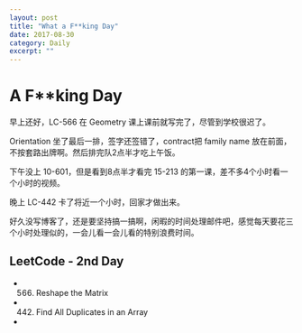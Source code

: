```yaml
---
layout: post
title: "What a F**king Day" 
date: 2017-08-30
category: Daily 
excerpt: ""
---
```


 

# A F**king Day

早上还好，LC-566 在 Geometry 课上课前就写完了，尽管到学校很迟了。

Orientation 坐了最后一排，签字还签错了，contract把 family name 放在前面，不按套路出牌啊。然后排完队2点半才吃上午饭。

下午没上 10-601，但是看到8点半才看完 15-213 的第一课，差不多4个小时看一个小时的视频。

晚上 LC-442 卡了将近一个小时，回家才做出来。

好久没写博客了，还是要坚持搞一搞啊，闲暇的时间处理邮件吧，感觉每天要花三个小时处理似的，一会儿看一会儿看的特别浪费时间。

## LeetCode - 2nd Day

* 566. Reshape the Matrix
* 442. Find All Duplicates in an Array
* 